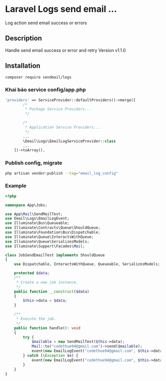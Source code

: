 # Laravel Logs send email ...

Log action send email success or errors


## Description

Handle send email success or error and retry
Version v1.1.0

## Installation

```bash
composer require sendmail/logs
```

### Khai báo service  config/app.php
```php
'providers' => ServiceProvider::defaultProviders()->merge([
        /*
         * Package Service Providers...
         */

        /*
         * Application Service Providers...
         */
        ...
        \Email\Logs\EmailLogServiceProvider::class
        ...
    ])->toArray(),
```
### Publish config, migrate

```bash
php artisan vendor:publish --tag="email_log_config"
```

### Example
```php 
<?php

namespace App\Jobs;

use App\Mail\SendMailTest;
use Email\Logs\EmailLogEvent;
use Illuminate\Bus\Queueable;
use Illuminate\Contracts\Queue\ShouldQueue;
use Illuminate\Foundation\Bus\Dispatchable;
use Illuminate\Queue\InteractsWithQueue;
use Illuminate\Queue\SerializesModels;
use Illuminate\Support\Facades\Mail;

class JobSendEmailTest implements ShouldQueue
{
    use Dispatchable, InteractsWithQueue, Queueable, SerializesModels;

    protected $data;
    /**
     * Create a new job instance.
     */
    public function __construct($data)
    {
        $this->data = $data;
    }

    /**
     * Execute the job.
     */
    public function handle(): void
    {
        try {
            $mailable = new SendMailTest($this->data);
            Mail::to("codethue94@gmail.com")->send($mailable);
            event(new EmailLogEvent("codethue94@gmail.com", $this->data['title'] ?? "", $this->data['body'] ?? "", 'success'));
        } catch (\Exception $e) {
            event(new EmailLogEvent("codethue94@gmail.com", $this->data['title'] ?? "", $this->data['body'] ?? "", 'failure', $e->getMessage()));
        }
    }
}

```
